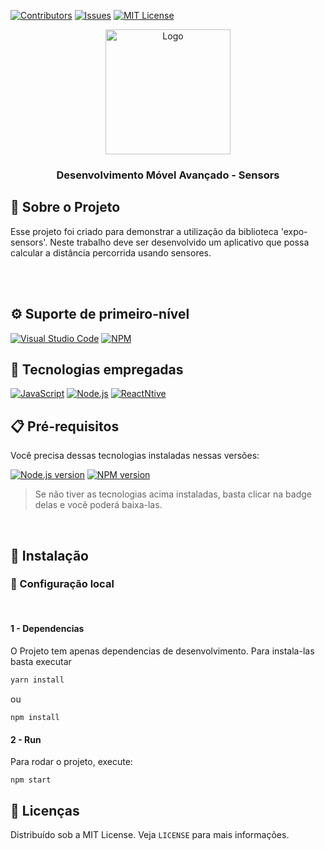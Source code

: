 [![Contributors][contributors-shield]][contributors-url]
[![Issues][issues-shield]][issues-url]
[![MIT License][license-shield]][license-url]

<div align="center">
  <a href="#">
    <img src="https://realtimevfx.com/uploads/default/original/3X/1/6/164207ed353e3649e55d9982f56f81b7066fed96.gif" style="width:200px; height:200px;"alt="Logo" />
  </a>

  <h3 align="center">Desenvolvimento Móvel Avançado - Sensors</h3>

</div>

## 🔰 Sobre o Projeto

Esse projeto foi criado para demonstrar a utilização da biblioteca 'expo-sensors'.
Neste trabalho deve ser desenvolvido um aplicativo que possa calcular a distância percorrida usando sensores.


<br/>
<br/>

## ⚙ Suporte de primeiro-nível

[![Visual Studio Code][vscode]][vscode-url]
[![NPM][npm]][npm-url]

## 💾 Tecnologias empregadas

[![JavaScript][javascript]][javascript-url]
[![Node.js][node.js]][node-url]
[![ReactNtive][reactnative]][reactnative-url]

## 📋 Pré-requisitos

Você precisa dessas tecnologias instaladas nessas versões:

[![Node.js version][node.js-version]][node.js-installation]
[![NPM version][npm-version]][npm-installation]

> Se não tiver as tecnologias acima instaladas, basta clicar na badge delas e você poderá baixa-las.

<br/>

## 📌 Instalação

### 🔩 Configuração local

<br/>

#### 1 - Dependencias

O Projeto tem apenas dependencias de desenvolvimento. Para instala-las basta executar

```bash
yarn install
```
ou 
```
npm install
```

#### 2 - Run

Para rodar o projeto, execute:
```
npm start
```


## 📑 Licenças

Distribuído sob a MIT License. Veja `LICENSE` para mais informações.

<!-- ASSETS -->

<!-- BADGE - Contributors -->

[contributors-shield]: https://img.shields.io/github/contributors/toledkrw/DevMob-Sensors.svg?style=for-the-badge
[contributors-url]: https://github.com/toledkrw/DevMob-Sensors/graphs/contributors

<!-- BADGE - Issues -->

[issues-shield]: https://img.shields.io/github/issues/toledkrw/DevMob-Sensors.svg?style=for-the-badge
[issues-url]: https://github.com/toledkrw/DevMob-Sensors/issues

<!-- BADGE - License -->

[license-shield]: https://img.shields.io/github/license/toledkrw/DevMob-Sensors.svg?style=for-the-badge
[license-url]: https://github.com/toledkrw/DevMob-Sensors/blob/main/LICENSE

<!--  -->
<!-- TECHNOLOGIES -->
<!--  -->

<!-- BADGE - Javascript -->

[javascript]: https://img.shields.io/badge/JavaScript-fce303?logo=javascript&logoColor=black&style=for-the-badge
[javascript-url]: https://www.javascript.com/


<!-- BADGE - Node.js -->

[node.js]: https://img.shields.io/badge/Node.js-43853D?style=for-the-badge&logo=node.js&logoColor=white
[node-url]: https://nodejs.org/
[node.js-version]: https://shields.io/badge/node->=14-43853D?logo=node.js&style=for-the-badge&logoColor=white
[node.js-installation]: https://nodejs.dev/en/learn/how-to-install-nodejs

<!-- BADGE - NPM -->

[npm]: https://img.shields.io/badge/NPM-%23000000.svg?style=for-the-badge&logo=npm&logoColor=white
[npm-url]: https://www.npmjs.com/
[npm-version]: https://shields.io/badge/yarn->=7.20-%23000000?logo=npm&style=for-the-badge&logoColor=white
[npm-installation]: https://docs.npmjs.com/downloading-and-installing-node-js-and-npm

<!-- BADGE - ReactNative -->

[reactnative]: https://img.shields.io/badge/React_Native-03dffc?logo=react&logoColor=black&style=for-the-badge
[reactnative-url]: https://reactnative.dev/

<!-- BADGE - VS Code -->

[vscode]: https://img.shields.io/badge/Visual%20Studio%20Code-0078d7.svg?style=for-the-badge&logo=visual-studio-code&logoColor=white
[vscode-url]: https://code.visualstudio.com/